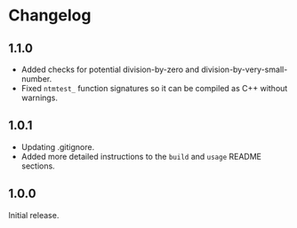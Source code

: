 # Changelog

## 1.1.0
* Added checks for potential division-by-zero and division-by-very-small-number.
* Fixed `ntmtest_` function signatures so it can be compiled as C++ without warnings.

## 1.0.1
* Updating .gitignore.
* Added more detailed instructions to the `build` and `usage` README sections.

## 1.0.0
Initial release.